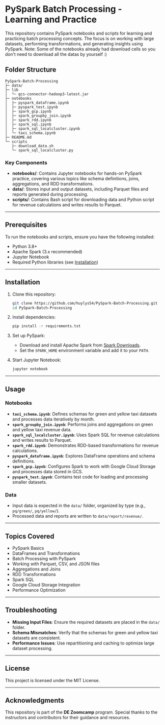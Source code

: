 # PySpark Batch Processing - Learning and Practice

This repository contains PySpark notebooks and scripts for learning and practicing batch processing concepts. The focus is on working with large datasets, performing transformations, and generating insights using PySpark.
Note: Some of the notebooks already had download cells so you don't need to download all the datas by yourself :)
## Folder Structure

```
PySpark-Batch-Processing
├─ data/
├─ lib
│  └─ gcs-connector-hadoop3-latest.jar
├─ notebooks
│  ├─ pyspark_dataframe.ipynb
│  ├─ pyspark_test.ipynb
│  ├─ spark_gcp.ipynb
│  ├─ spark_groupby_join.ipynb
│  ├─ spark_rdd.ipynb
│  ├─ spark_sql.ipynb
│  ├─ spark_sql_localcluster.ipynb
│  └─ taxi_schema.ipynb
├─ README.md
└─ scripts
   ├─ download_data.sh
   └─ spark_sql_localcluster.py
```

### Key Components

- **notebooks/**: Contains Jupyter notebooks for hands-on PySpark practice, covering various topics like schema definitions, joins, aggregations, and RDD transformations.
- **data/**: Stores input and output datasets, including Parquet files and reports generated during processing.
- **scripts/**: Contains Bash script for downloading data and Python script for revenue calculations and writes results to Parquet.

---

## Prerequisites

To run the notebooks and scripts, ensure you have the following installed:

- Python 3.8+
- Apache Spark (3.x recommended)
- Jupyter Notebook
- Required Python libraries (see [Installation](#installation))

---

## Installation

1. Clone this repository:

   ```bash
   git clone https://github.com/huylys54/PySpark-Batch-Processing.git
   cd PySpark-Batch-Processing
   ```

2. Install dependencies:

   ```bash
   pip install -r requirements.txt
   ```

3. Set up PySpark:

   - Download and install Apache Spark from [Spark Downloads](https://spark.apache.org/downloads.html).
   - Set the `SPARK_HOME` environment variable and add it to your `PATH`.

4. Start Jupyter Notebook:
   ```bash
   jupyter notebook
   ```

---

## Usage

### Notebooks

- **`taxi_schema.ipynb`**: Defines schemas for green and yellow taxi datasets and processes data iteratively by month.
- **`spark_groupby_join.ipynb`**: Performs joins and aggregations on green and yellow taxi revenue data.
- **`spark_sql_localcluster.ipynb`**: Uses Spark SQL for revenue calculations and writes results to Parquet.
- **`spark_rdd.ipynb`**: Demonstrates RDD-based transformations for revenue calculations.
- **`pyspark_dataframe.ipynb`**: Explores DataFrame operations and schema definitions.
- **`spark_gcp.ipynb`**: Configures Spark to work with Google Cloud Storage and processes data stored in GCS.
- **`pyspark_test.ipynb`**: Contains test code for loading and processing smaller datasets.

### Data

- Input data is expected in the `data/` folder, organized by type (e.g., `pq/green/`, `pq/yellow/`).
- Processed data and reports are written to `data/report/revenue/`.

---

## Topics Covered

- PySpark Basics
- DataFrames and Transformations
- Batch Processing with PySpark
- Working with Parquet, CSV, and JSON files
- Aggregations and Joins
- RDD Transformations
- Spark SQL
- Google Cloud Storage Integration
- Performance Optimization

---

## Troubleshooting

- **Missing Input Files**: Ensure the required datasets are placed in the `data/` folder.
- **Schema Mismatches**: Verify that the schemas for green and yellow taxi datasets are consistent.
- **Performance Issues**: Use repartitioning and caching to optimize large dataset processing.

---


## License

This project is licensed under the MIT License.

---

## Acknowledgments

This repository is part of the **DE Zoomcamp** program. Special thanks to the instructors and contributors for their guidance and resources.
